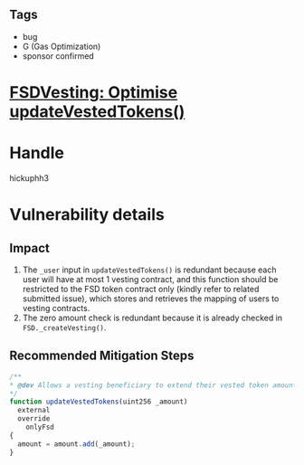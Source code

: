## Tags

- bug
- G (Gas Optimization)
- sponsor confirmed

# [FSDVesting: Optimise updateVestedTokens()](https://github.com/code-423n4/2021-11-fairside-findings/issues/31) 

# Handle

hickuphh3


# Vulnerability details

## Impact

1. The `_user` input in `updateVestedTokens()` is redundant because each user will have at most 1 vesting contract, and this function should be restricted to the FSD token contract only (kindly refer to related submitted issue), which stores and retrieves the mapping of users to vesting contracts.
2. The zero amount check is redundant because it is already checked in `FSD._createVesting()`.

## Recommended Mitigation Steps

```jsx
/**
* @dev Allows a vesting beneficiary to extend their vested token amount.
*/
function updateVestedTokens(uint256 _amount)
  external
  override
	onlyFsd
{
  amount = amount.add(_amount);
}
```

